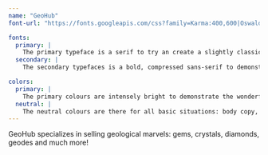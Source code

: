 ```yaml
---
name: "GeoHub"
font-url: "https://fonts.googleapis.com/css?family=Karma:400,600|Oswald:400,700"

fonts:
  primary: |
    The primary typeface is a serif to try an create a slightly classic feel—while representing the delicacy of the gems. It should be used for the body copy and in most situations.
  secondary: |
    The secondary typefaces is a bold, compressed sans-serif to demonstrate strength—like the rocks themselves. Use the secondary typeface as a highlight: headings, buttons, big captions, etc.

colors:
  primary: |
    The primary colours are intensely bright to demonstrate the wonderful colours that exist in the realm of geological marvels. They should be used to highlight important information, for headings, links, etc.
  neutral: |
    The neutral colours are there for all basic situations: body copy, text, lines, etc.
---
```


GeoHub specializes in selling geological marvels: gems, crystals, diamonds, geodes and much more!
